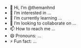 - 👋 Hi, I’m @themanhnd
- 👀 I’m interested in ...
- 🌱 I’m currently learning ...
- 💞️ I’m looking to collaborate on ...
- 📫 How to reach me ...
- 😄 Pronouns: ...
- ⚡ Fun fact: ...

<!---
themanhnd/themanhnd is a ✨ special ✨ repository because its `README.md` (this file) appears on your GitHub profile.
You can click the Preview link to take a look at your changes.
--->
